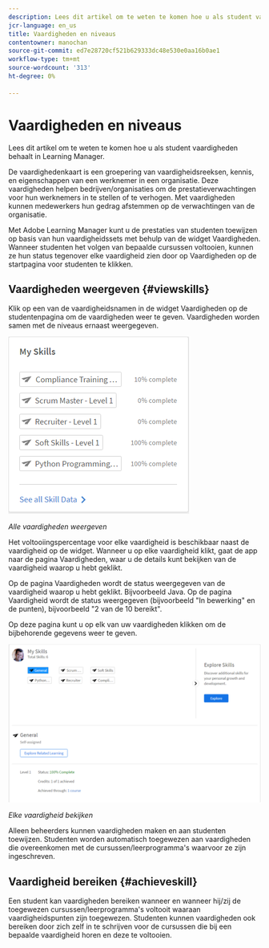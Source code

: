 ```yaml
---
description: Lees dit artikel om te weten te komen hoe u als student vaardigheden behaalt in Learning Manager.
jcr-language: en_us
title: Vaardigheden en niveaus
contentowner: manochan
source-git-commit: ed7e28720cf521b629333dc48e530e0aa16b0ae1
workflow-type: tm+mt
source-wordcount: '313'
ht-degree: 0%

---
```




# Vaardigheden en niveaus

Lees dit artikel om te weten te komen hoe u als student vaardigheden behaalt in Learning Manager.

De vaardighedenkaart is een groepering van vaardigheidsreeksen, kennis, en eigenschappen van een werknemer in een organisatie. Deze vaardigheden helpen bedrijven/organisaties om de prestatieverwachtingen voor hun werknemers in te stellen of te verhogen. Met vaardigheden kunnen medewerkers hun gedrag afstemmen op de verwachtingen van de organisatie.

Met Adobe Learning Manager kunt u de prestaties van studenten toewijzen op basis van hun vaardigheidssets met behulp van de widget Vaardigheden. Wanneer studenten het volgen van bepaalde cursussen voltooien, kunnen ze hun status tegenover elke vaardigheid zien door op Vaardigheden op de startpagina voor studenten te klikken.

## Vaardigheden weergeven {#viewskills}

Klik op een van de vaardigheidsnamen in de widget Vaardigheden op de studentenpagina om de vaardigheden weer te geven. Vaardigheden worden samen met de niveaus ernaast weergegeven.

![](assets/learner-skills1.png)

*Alle vaardigheden weergeven*

Het voltooiingspercentage voor elke vaardigheid is beschikbaar naast de vaardigheid op de widget. Wanneer u op elke vaardigheid klikt, gaat de app naar de pagina Vaardigheden, waar u de details kunt bekijken van de vaardigheid waarop u hebt geklikt.

Op de pagina Vaardigheden wordt de status weergegeven van de vaardigheid waarop u hebt geklikt. Bijvoorbeeld Java. Op de pagina Vaardigheid wordt de status weergegeven (bijvoorbeeld &quot;In bewerking&quot; en de punten), bijvoorbeeld &quot;2 van de 10 bereikt&quot;.

Op deze pagina kunt u op elk van uw vaardigheden klikken om de bijbehorende gegevens weer te geven.

![](assets/learner-skills2.png)

*Elke vaardigheid bekijken*

Alleen beheerders kunnen vaardigheden maken en aan studenten toewijzen. Studenten worden automatisch toegewezen aan vaardigheden die overeenkomen met de cursussen/leerprogramma&#39;s waarvoor ze zijn ingeschreven.

## Vaardigheid bereiken {#achieveskill}

Een student kan vaardigheden bereiken wanneer en wanneer hij/zij de toegewezen cursussen/leerprogramma&#39;s voltooit waaraan vaardigheidspunten zijn toegewezen. Studenten kunnen vaardigheden ook bereiken door zich zelf in te schrijven voor de cursussen die bij een bepaalde vaardigheid horen en deze te voltooien.
